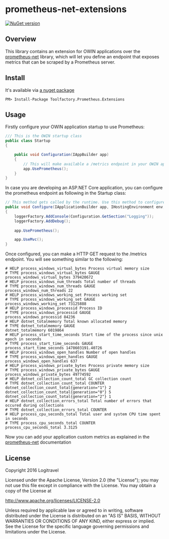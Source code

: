 # prometheus-net-extensions
[![NuGet version](https://badge.fury.io/nu/Toolfactory.Prometheus.Extensions.svg)](https://badge.fury.io/nu/Toolfactory.Prometheus.Extensions)

## Overview
This library contains an extension for OWIN applications over the [prometheus-net](https://github.com/andrasm/prometheus-net) library, which will let you define an endpoint that exposes metrics that can be scraped by a Prometheus server.

## Install
It's available via [a nuget package](https://www.nuget.org/packages/Toolfactory.Prometheus.Extensions)
```
PM> Install-Package Toolfactory.Prometheus.Extensions
```

## Usage
Firstly configure your OWIN application startup to use Prometheus:
```cs
/// This is the OWIN startup class
public class Startup
{

    public void Configuration(IAppBuilder app)
    {
        // This will make available a /metrics endpoint in your OWIN application
        app.UsePrometheus();        
    }
}
```

In case you are developing an ASP.NET Core application, you can configure the prometheus endpoint as following in the Startup class:

```cs
// This method gets called by the runtime. Use this method to configure the HTTP request pipeline.
public void Configure(IApplicationBuilder app, IHostingEnvironment env, ILoggerFactory loggerFactory)
{
    loggerFactory.AddConsole(Configuration.GetSection("Logging"));
    loggerFactory.AddDebug();
    
    app.UsePrometheus();       

    app.UseMvc();
}
```

Once configured, you can make a HTTP GET request to the /metrics endpoint. You will see something similar to the following:
```
# HELP process_windows_virtual_bytes Process virtual memory size
# TYPE process_windows_virtual_bytes GAUGE
process_windows_virtual_bytes 379420672
# HELP process_windows_num_threads Total number of threads
# TYPE process_windows_num_threads GAUGE
process_windows_num_threads 22
# HELP process_windows_working_set Process working set
# TYPE process_windows_working_set GAUGE
process_windows_working_set 73125888
# HELP process_windows_processid Process ID
# TYPE process_windows_processid GAUGE
process_windows_processid 84236
# HELP dotnet_totalmemory Total known allocated memory
# TYPE dotnet_totalmemory GAUGE
dotnet_totalmemory 6019864
# HELP process_start_time_seconds Start time of the process since unix epoch in seconds
# TYPE process_start_time_seconds GAUGE
process_start_time_seconds 1478603191.40726
# HELP process_windows_open_handles Number of open handles
# TYPE process_windows_open_handles GAUGE
process_windows_open_handles 637
# HELP process_windows_private_bytes Process private memory size
# TYPE process_windows_private_bytes GAUGE
process_windows_private_bytes 49774592
# HELP dotnet_collection_count_total GC collection count
# TYPE dotnet_collection_count_total COUNTER
dotnet_collection_count_total{generation="1"} 2
dotnet_collection_count_total{generation="0"} 5
dotnet_collection_count_total{generation="2"} 1
# HELP dotnet_collection_errors_total Total number of errors that occured during collections
# TYPE dotnet_collection_errors_total COUNTER
# HELP process_cpu_seconds_total Total user and system CPU time spent in seconds
# TYPE process_cpu_seconds_total COUNTER
process_cpu_seconds_total 3.3125

```
Now you can add your application custom metrics as explained in the [prometheus-net](https://github.com/andrasm/prometheus-net) documentation

## License
Copyright 2016 Logitravel

Licensed under the Apache License, Version 2.0 (the "License"); you may not use this file except in compliance with the License. You may obtain a copy of the License at

http://www.apache.org/licenses/LICENSE-2.0

Unless required by applicable law or agreed to in writing, software distributed under the License is distributed on an "AS IS" BASIS, WITHOUT WARRANTIES OR CONDITIONS OF ANY KIND, either express or implied. See the License for the specific language governing permissions and limitations under the License.
